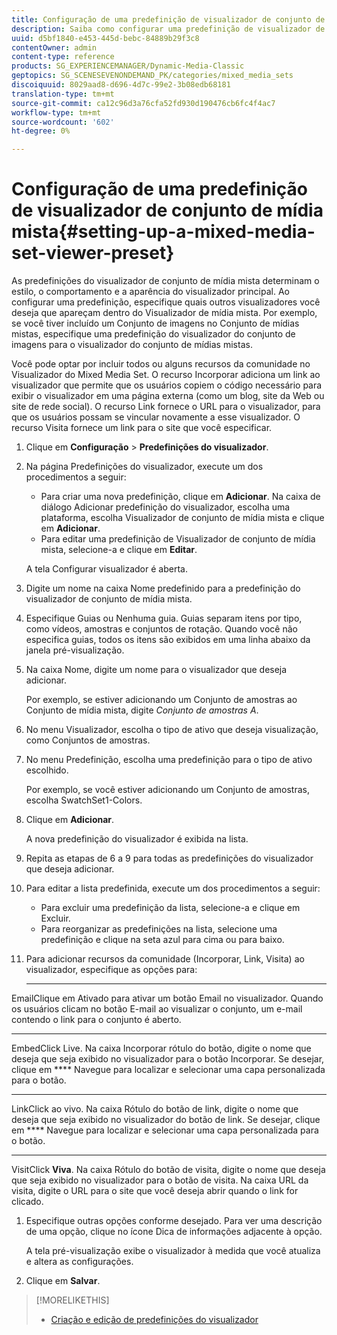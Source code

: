 ```yaml
---
title: Configuração de uma predefinição de visualizador de conjunto de mídia mista
description: Saiba como configurar uma predefinição de visualizador de conjunto de mídia mista.
uuid: d5bf1840-e453-445d-bebc-84889b29f3c8
contentOwner: admin
content-type: reference
products: SG_EXPERIENCEMANAGER/Dynamic-Media-Classic
geptopics: SG_SCENESEVENONDEMAND_PK/categories/mixed_media_sets
discoiquuid: 8029aad8-d696-4d7c-99e2-3b08edb68181
translation-type: tm+mt
source-git-commit: ca12c96d3a76cfa52fd930d190476cb6fc4f4ac7
workflow-type: tm+mt
source-wordcount: '602'
ht-degree: 0%

---
```



# Configuração de uma predefinição de visualizador de conjunto de mídia mista{#setting-up-a-mixed-media-set-viewer-preset}

As predefinições do visualizador de conjunto de mídia mista determinam o estilo, o comportamento e a aparência do visualizador principal. Ao configurar uma predefinição, especifique quais outros visualizadores você deseja que apareçam dentro do Visualizador de mídia mista. Por exemplo, se você tiver incluído um Conjunto de imagens no Conjunto de mídias mistas, especifique uma predefinição do visualizador do conjunto de imagens para o visualizador do conjunto de mídias mistas.

Você pode optar por incluir todos ou alguns recursos da comunidade no Visualizador do Mixed Media Set. O recurso Incorporar adiciona um link ao visualizador que permite que os usuários copiem o código necessário para exibir o visualizador em uma página externa (como um blog, site da Web ou site de rede social). O recurso Link fornece o URL para o visualizador, para que os usuários possam se vincular novamente a esse visualizador. O recurso Visita fornece um link para o site que você especificar.

1. Clique em **Configuração** > **Predefinições do visualizador**.
1. Na página Predefinições do visualizador, execute um dos procedimentos a seguir:

   * Para criar uma nova predefinição, clique em **Adicionar**. Na caixa de diálogo Adicionar predefinição do visualizador, escolha uma plataforma, escolha Visualizador de conjunto de mídia mista e clique em **Adicionar**.
   * Para editar uma predefinição de Visualizador de conjunto de mídia mista, selecione-a e clique em **Editar**.

   A tela Configurar visualizador é aberta.

1. Digite um nome na caixa Nome predefinido para a predefinição do visualizador de conjunto de mídia mista.
1. Especifique Guias ou Nenhuma guia. Guias separam itens por tipo, como vídeos, amostras e conjuntos de rotação. Quando você não especifica guias, todos os itens são exibidos em uma linha abaixo da janela pré-visualização.
1. Na caixa Nome, digite um nome para o visualizador que deseja adicionar.

   Por exemplo, se estiver adicionando um Conjunto de amostras ao Conjunto de mídia mista, digite *Conjunto de amostras A*.

1. No menu Visualizador, escolha o tipo de ativo que deseja visualização, como Conjuntos de amostras.
1. No menu Predefinição, escolha uma predefinição para o tipo de ativo escolhido.

   Por exemplo, se você estiver adicionando um Conjunto de amostras, escolha SwatchSet1-Colors.

1. Clique em **Adicionar**.

   A nova predefinição do visualizador é exibida na lista.

1. Repita as etapas de 6 a 9 para todas as predefinições do visualizador que deseja adicionar.
1. Para editar a lista predefinida, execute um dos procedimentos a seguir:

   * Para excluir uma predefinição da lista, selecione-a e clique em Excluir.
   * Para reorganizar as predefinições na lista, selecione uma predefinição e clique na seta azul para cima ou para baixo.

1. Para adicionar recursos da comunidade (Incorporar, Link, Visita) ao visualizador, especifique as opções para:

   * ****
EmailClique em Ativado para ativar um botão Email no visualizador. Quando os usuários clicam no botão E-mail ao visualizar o conjunto, um e-mail contendo o link para o conjunto é aberto.

   * ****
EmbedClick Live. Na caixa Incorporar rótulo do botão, digite o nome que deseja que seja exibido no visualizador para o botão Incorporar. Se desejar, clique em 
**** Navegue para localizar e selecionar uma capa personalizada para o botão.

   * ****
LinkClick ao vivo. Na caixa Rótulo do botão de link, digite o nome que deseja que seja exibido no visualizador do botão de link. Se desejar, clique em 
**** Navegue para localizar e selecionar uma capa personalizada para o botão.

   * ****
VisitClick 
**Viva**. Na caixa Rótulo do botão de visita, digite o nome que deseja que seja exibido no visualizador para o botão de visita. Na caixa URL da visita, digite o URL para o site que você deseja abrir quando o link for clicado.

1. Especifique outras opções conforme desejado. Para ver uma descrição de uma opção, clique no ícone Dica de informações adjacente à opção.

   A tela pré-visualização exibe o visualizador à medida que você atualiza e altera as configurações.

1. Clique em **Salvar**.

>[!MORELIKETHIS]
>
>* [Criação e edição de predefinições do visualizador](application-setup.md#adding_and_editing_viewer_presets)

